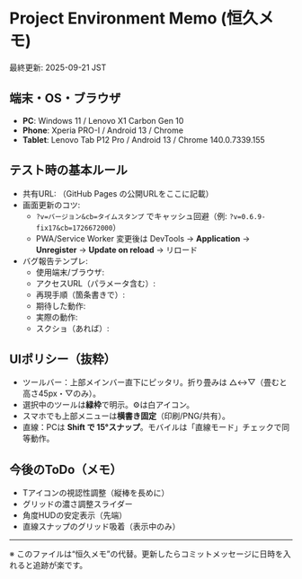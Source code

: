 # Project Environment Memo (恒久メモ)
最終更新: 2025-09-21 JST

## 端末・OS・ブラウザ
- **PC**: Windows 11 / Lenovo X1 Carbon Gen 10
- **Phone**: Xperia PRO-I / Android 13 / Chrome
- **Tablet**: Lenovo Tab P12 Pro / Android 13 / Chrome 140.0.7339.155

## テスト時の基本ルール
- 共有URL: （GitHub Pages の公開URLをここに記載）
- 画面更新のコツ:  
  - `?v=バージョン&cb=タイムスタンプ` でキャッシュ回避（例: `?v=0.6.9-fix17&cb=1726672000`）
  - PWA/Service Worker 変更後は DevTools → **Application** → **Unregister** → **Update on reload** → リロード
- バグ報告テンプレ:
  - 使用端末/ブラウザ:
  - アクセスURL（パラメータ含む）:
  - 再現手順（箇条書きで）:
  - 期待した動作:
  - 実際の動作:
  - スクショ（あれば）:

## UIポリシー（抜粋）
- ツールバー：上部メインバー直下にピッタリ。折り畳みは △↔▽（畳むと高さ45px・▽のみ）。
- 選択中のツールは**緑枠**で明示。⚙は白アイコン。
- スマホでも上部メニューは**横書き固定**（印刷/PNG/共有）。
- 直線：PCは **Shift で 15°スナップ**。モバイルは「直線モード」チェックで同等動作。

## 今後のToDo（メモ）
- Tアイコンの視認性調整（縦棒を長めに）
- グリッドの濃さ調整スライダー
- 角度HUDの安定表示（先端）
- 直線スナップのグリッド吸着（表示中のみ）

---
※ このファイルは“恒久メモ”の代替。更新したらコミットメッセージに日時を入れると追跡が楽です。
